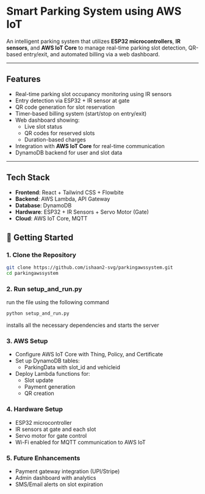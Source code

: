# Smart Parking System using AWS IoT

An intelligent parking system that utilizes **ESP32 microcontrollers**, **IR sensors**, and **AWS IoT Core** to manage real-time parking slot detection, QR-based entry/exit, and automated billing via a web dashboard.

---

## Features

- Real-time parking slot occupancy monitoring using IR sensors
- Entry detection via ESP32 + IR sensor at gate
- QR code generation for slot reservation
- Timer-based billing system (start/stop on entry/exit)
- Web dashboard showing:
  - Live slot status
  - QR codes for reserved slots
  - Duration-based charges
- Integration with **AWS IoT Core** for real-time communication
- DynamoDB backend for user and slot data

---

## Tech Stack

- **Frontend**: React + Tailwind CSS + Flowbite
- **Backend**: AWS Lambda, API Gateway
- **Database**: DynamoDB
- **Hardware**: ESP32 + IR Sensors + Servo Motor (Gate)
- **Cloud**: AWS IoT Core, MQTT

## 🚀 Getting Started

### 1. Clone the Repository
```bash
git clone https://github.com/ishaan2-svg/parkingawssystem.git
cd parkingawssystem
```
### 2. Run setup_and_run.py

run the file using the following command
```bash
python setup_and_run.py
```
installs all the necessary dependencies and starts the server
### 3. AWS Setup

- Configure AWS IoT Core with Thing, Policy, and Certificate
- Set up DynamoDB tables:
  - ParkingData with slot_id and vehicleid
- Deploy Lambda functions for:
  - Slot update
  - Payment generation
  - QR creation

### 4. Hardware Setup

- ESP32 microcontroller
- IR sensors at gate and each slot
- Servo motor for gate control
- Wi-Fi enabled for MQTT communication to AWS IoT

### 5. Future Enhancements

- Payment gateway integration (UPI/Stripe)
- Admin dashboard with analytics
- SMS/Email alerts on slot expiration
